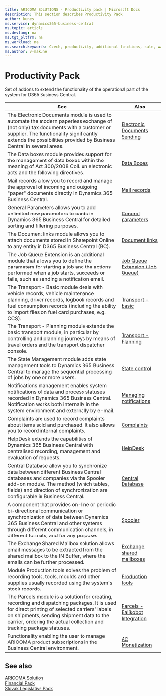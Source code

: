 ```yaml
---
title: ARICOMA SOLUTIONS - Productivity pack | Microsoft Docs
description: This section describes Productivity Pack
author: kunes
ms.service: dynamics365-business-central
ms.topic: article
ms.devlang: na
ms.tgt_pltfrm: na
ms.workload: na
ms.search.keywords: Czech, productivity, additional functions, sale, warehouse, invoicing, barcode, claims, transportation, workflow
ms.author: v-makune
---
```


# Productivity Pack

Set of addons to extend the functionality of the operational part of the system for D365 Business Central.

|See|Also|
|-|-|
|The Electronic Documents module is used to automate the modern paperless exchange of (not only) tax documents with a customer or supplier. The functionality significantly extends the possibilities provided by Business Central in several areas.|[Electronic Documents Sending](electronic-documents.md)|
|The Data boxes module provides support for the management of data boxes within the meaning of Act 300/2008 Coll. on electronic acts and the following directives.|[Data Boxes](data-boxes.md)|
|Mail records allow you to record and manage the approval of incoming and outgoing "paper" documents directly in Dynamics 365 Business Central.|[Mail records](incoming-mail.md)|
|General Parameters allows you to add unlimited new parameters to cards in Dynamics 365 Business Central for detailed sorting and filtering purposes.|[General parameters](general-parameters.md)|
|The Document links module allows you to attach documents stored in Sharepoint Online to any entity in D365 Business Central (BC).|[Document links](document-links.md)|
|The Job Queue Extension is an additional module that allows you to define the parameters for starting a job and the actions performed when a job starts, succeeds or fails, such as sending a notification email.|[Job Queue Extension (Job Queue)](job-queue-extension.md)|
|The Transport - Basic module deals with vehicle records, vehicle maintenance planning, driver records, logbook records and fuel consumption records (including the ability to import files on fuel card purchases, e.g. CCS).|[Transport - basic](transport-basic.md)|
|The Transport - Planning module extends the basic transport module, in particular by controlling and planning journeys by means of travel orders and the transport dispatcher console.|[Transport - Planning](transport-planning.md)|
|The State Management module adds state management tools to Dynamics 365 Business Central to manage the sequential processing of jobs by one or more users.|[State control](workflow-status-management.md)|
|Notifications management enables system notifications of data and process statuses recorded in Dynamics 365 Business Central. Notification works both internally in the system environment and externally by e-mail.|[Managing notifications](notifications.md)|
|Complaints are used to record complaints about items sold and purchased. It also allows you to record internal complaints.|[Complaints](complaints-management.md)|
|HelpDesk extends the capabilities of Dynamics 365 Business Central with centralised recording, management and evaluation of requests.|[HelpDesk](helpdesk.md)|
|Central Database allow you to synchronize data between different Business Central databases and companies via the Spooler add-on module. The method (which tables, fields) and direction of synchronization are configurable in Business Central.|[Central Database](centraldatabase.md)|
|A component that provides on-line or periodic bi-directional communication or synchronization of data between Dynamics 365 Business Central and other systems through different communication channels, in different formats, and for any purpose.|[Spooler](spooler.md)|
|The Exchange Shared Mailbox solution allows email messages to be extracted from the shared mailbox to the IN Buffer, where the emails can be further processed.|[Exchange shared mailboxes](exchange-shared-mailboxes.md)|
|Module Production tools solves the problem of recording tools, tools, moulds and other supplies usually recorded using the system's stock records.|[Production tools](production-tools.md)|
|The Parcels module is a solution for creating, recording and dispatching packages. It is used for direct printing of selected carriers' labels on shipments, sending shipment data to the carrier, ordering the actual collection and tracking package statuses.|[Parcels - Balíkobot Integration](parcels.md)|
|Functionality enabling the user to manage ARICOMA product subscriptions in the Business Central environment.|[AC Monetization](monetization.md)|

## See also
[ARICOMA Solution](../index.md)  
[Financial Pack](../FinancialPack/finance-pack.md)  
[Slovak Legislative Pack](../SK/sk-legislative-pack.md)
